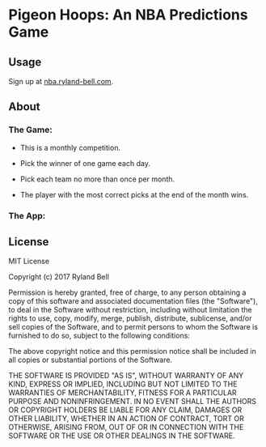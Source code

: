 # Pigeon Hoops: An NBA Predictions Game

## Usage
Sign up at [nba.ryland-bell.com](nba.ryland-bell.com).

## About

### The Game:
* This is a monthly competition.

* Pick the winner of one game each day.

* Pick each team no more than once per month.

* The player with the most correct picks at the end of the month wins.

### The App:


## License

MIT License

Copyright (c) 2017 Ryland Bell

Permission is hereby granted, free of charge, to any person obtaining a copy
of this software and associated documentation files (the "Software"), to deal
in the Software without restriction, including without limitation the rights
to use, copy, modify, merge, publish, distribute, sublicense, and/or sell
copies of the Software, and to permit persons to whom the Software is
furnished to do so, subject to the following conditions:

The above copyright notice and this permission notice shall be included in all
copies or substantial portions of the Software.

THE SOFTWARE IS PROVIDED "AS IS", WITHOUT WARRANTY OF ANY KIND, EXPRESS OR
IMPLIED, INCLUDING BUT NOT LIMITED TO THE WARRANTIES OF MERCHANTABILITY,
FITNESS FOR A PARTICULAR PURPOSE AND NONINFRINGEMENT. IN NO EVENT SHALL THE
AUTHORS OR COPYRIGHT HOLDERS BE LIABLE FOR ANY CLAIM, DAMAGES OR OTHER
LIABILITY, WHETHER IN AN ACTION OF CONTRACT, TORT OR OTHERWISE, ARISING FROM,
OUT OF OR IN CONNECTION WITH THE SOFTWARE OR THE USE OR OTHER DEALINGS IN THE
SOFTWARE.